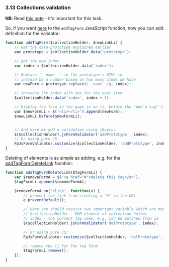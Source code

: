 ### 3.13 Collections validation

**NB**: Read [this note](Resources/doc/3_0.md) - it's important for this task.

So, if you went [here](http://symfony.com/doc/current/cookbook/form/form_collections.html#allowing-new-tags-with-the-prototype) to the ```addTagForm``` JavaScript function,
now you can add definition for the validator:
```js
function addTagForm($collectionHolder, $newLinkLi) {
    // Get the data-prototype explained earlier
    var prototype = $collectionHolder.data('prototype');

    // get the new index
    var index = $collectionHolder.data('index');

    // Replace '__name__' in the prototype's HTML to
    // instead be a number based on how many items we have
    var newForm = prototype.replace(/__name__/g, index);

    // increase the index with one for the next item
    $collectionHolder.data('index', index + 1);

    // Display the form in the page in an li, before the "Add a tag" link li
    var $newFormLi = $('<li></li>').append(newForm);
    $newLinkLi.before($newFormLi);


    // And here we add a validation using jQuery:
    $($collectionHolder).jsFormValidator('addPrototype', index);
    // Or using pure JS:
    FpJsFormValidator.customize($collectionHolder, 'addPrototype', index);
}
```

Deleting of elements is as simple as adding, e.g. for the [addTagFormDeleteLink](http://symfony.com/doc/current/cookbook/form/form_collections.html#templates-modifications) fucntion:
```js
function addTagFormDeleteLink($tagFormLi) {
    var $removeFormA = $('<a href="#">delete this tag</a>');
    $tagFormLi.append($removeFormA);

    $removeFormA.on('click', function(e) {
        // prevent the link from creating a "#" on the URL
        e.preventDefault();

        // Here you should receive two important variable which are mentioned in the previous function:
        // $collectionHolder - DOM element of collection holder
        // index - the current tag name, e.g. can be matched from id
        $($collectionHolder).jsFormValidator('delPrototype', index);

        // Or using pure JS:
        FpJsFormValidator.customize($collectionHolder, 'delPrototype', index);

        // remove the li for the tag form
        $tagFormLi.remove();
    });
}
```
